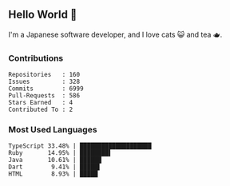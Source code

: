 ## Hello World 👋

I'm a Japanese software developer, and I love cats 😺 and tea 🫖.

### Contributions

    Repositories   : 160
    Issues         : 328
    Commits        : 6999
    Pull-Requests  : 586
    Stars Earned   : 4
    Contributed To : 2

### Most Used Languages

    TypeScript 33.48% | ████████████████████
    Ruby       14.95% | ████████▌
    Java       10.61% | ██████
    Dart        9.41% | █████▌
    HTML        8.93% | █████
